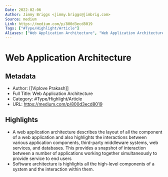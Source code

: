 ```yaml
---
Date: 2022-02-06
Author: Jimmy Briggs <jimmy.briggs@jimbrig.com>
Source: medium
Link: https://medium.com/p/800d3ecd8019
Tags: ["#Type/Highlight/Article"]
Aliases: ["Web Application Architecture", "Web Application Architecture"]
---
```

# Web Application Architecture

## Metadata
- Author: [[Viplove Prakash]]
- Full Title: Web Application Architecture
- Category: #Type/Highlight/Article
- URL: https://medium.com/p/800d3ecd8019

## Highlights
- A web application architecture describes the layout of all the component of a web application and also highlights the interactions between various application components, third-party middleware systems, web services, and databases. This provides a snapshot of interaction between a number of applications working together simultaneously to provide service to end users
- Software architecture is highlights all the high-level components of a system and the interaction within them.
